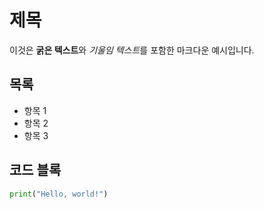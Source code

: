 # 제목

이것은 **굵은 텍스트**와 *기울임 텍스트*를 포함한 마크다운 예시입니다.

## 목록

- 항목 1
- 항목 2
- 항목 3

## 코드 블록

```python
print("Hello, world!")
